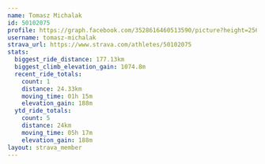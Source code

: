 ```yaml
---
name: Tomasz Michalak
id: 50102075
profile: https://graph.facebook.com/3528616460513590/picture?height=256&width=256
username: tomasz-michalak
strava_url: https://www.strava.com/athletes/50102075
stats:
  biggest_ride_distance: 177.13km
  biggest_climb_elevation_gain: 1074.8m
  recent_ride_totals:
    count: 1
    distance: 24.33km
    moving_time: 01h 15m
    elevation_gain: 188m
  ytd_ride_totals:
    count: 5
    distance: 24km
    moving_time: 05h 17m
    elevation_gain: 188m
layout: strava_member
--- 
```

